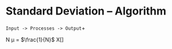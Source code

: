 # Standard Deviation – Algorithm


```Input -> Processes -> Output```+

N           µ = $\frac{1}{N}$
X[]


